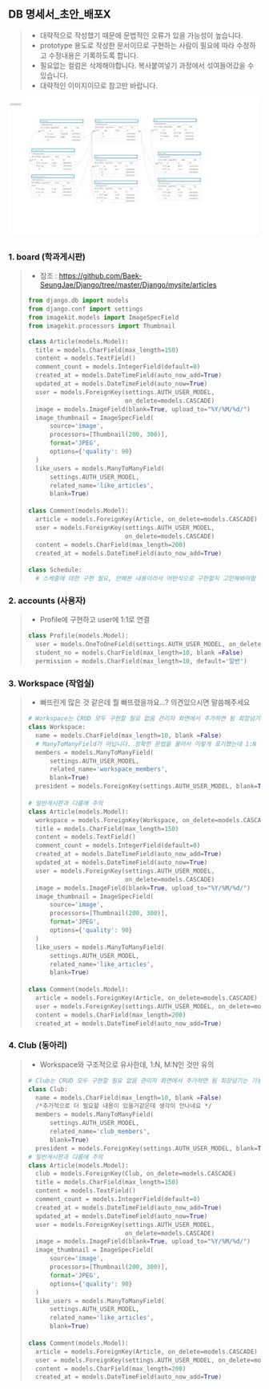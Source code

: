 ## DB 명세서_초안\_배포X

> - 대략적으로 작성했기 때문에 문법적인 오류가 있을 가능성이 높습니다.
> -  prototype 용도로 작성한 문서이므로 구현하는 사람이 필요에 따라 수정하고 수정내용은 기록하도록 합니다.
> - 필요없는 컬럼은 삭제해야합니다. 복사붙여넣기 과정에서 섞여들어갔을 수 있습니다.
> - 대략적인 이미지이므로 참고만 바랍니다.

![](.\KHUA_20201002_50_44.png)

### 1. board (학과게시판)

>- 참조 : https://github.com/Baek-SeungJae/Django/tree/master/Django/mysite/articles
>
>```python
>from django.db import models
>from django.conf import settings
>from imagekit.models import ImageSpecField
>from imagekit.processors import Thumbnail
>```
>
>```python
>class Article(models.Model):
>	title = models.CharField(max_length=150)
>	content = models.TextField()
>	comment_count = models.IntegerField(default=0)
>	created_at = models.DateTimeField(auto_now_add=True)
>	updated_at = models.DateTimeField(auto_now=True)
>	user = models.ForeignKey(settings.AUTH_USER_MODEL,
>							 on_delete=models.CASCADE)
>	image = models.ImageField(blank=True, upload_to="%Y/%M/%d/")
>	image_thumbnail = ImageSpecField(
>		source='image',
>		processors=[Thumbnail(200, 300)],
>		format='JPEG',
>		options={'quality': 90}
>	)
>	like_users = models.ManyToManyField(
>		settings.AUTH_USER_MODEL,
>		related_name='like_articles',
>		blank=True)
>    
>class Comment(models.Model):
>	article = models.ForeignKey(Article, on_delete=models.CASCADE)
>	user = models.ForeignKey(settings.AUTH_USER_MODEL,
>							 on_delete=models.CASCADE)
>	content = models.CharField(max_length=200)
>	created_at = models.DateTimeField(auto_now_add=True)
>
>class Schedule:
>	# 스케줄에 대한 구현 필요, 안해본 내용이라서 어떤식으로 구현할지 고민해봐야함
>```
>
>

### 2. accounts (사용자)

> - Profile에 구현하고 user에 1:1로 연결
>
> ```python
> class Profile(models.Model):
> 	user = models.OneToOneField(settings.AUTH_USER_MODEL, on_delete=models.CASCADE)
> 	student_no = models.CharField(max_length=10, blank =False)
> 	permission = models.CharField(max_length=10, default='일반')
> ```
>
> 

### 3. Workspace (작업실)

>- 빠뜨린게 많은 것 같은데 뭘 빠뜨렸을까요...? 의견있으시면 말씀해주세요
>
>``` python
># Workspace는 CRUD 모두 구현할 필요 없음 관리자 화면에서 추가하면 됨 회장넘기는 기능만 구현
>class Workspace:
>	name = models.CharField(max_length=10, blank =False)
>	# ManyToManyField가 아닙니다. 정확한 문법을 몰라서 이렇게 표기했는데 1:N 구조로 가야합니다.
>	members = models.ManyToManyField(
>		settings.AUTH_USER_MODEL,
>		related_name='workspace_members',
>		blank=True)
>	president = models.ForeignKey(settings.AUTH_USER_MODEL, blank=True)
>    
># 일반게시판과 다름에 주의
>class Article(models.Model):
>	workspace = models.ForeignKey(Workspace, on_delete=models.CASCADE)
>	title = models.CharField(max_length=150)
>	content = models.TextField()
>	comment_count = models.IntegerField(default=0)
>	created_at = models.DateTimeField(auto_now_add=True)
>	updated_at = models.DateTimeField(auto_now=True)
>	user = models.ForeignKey(settings.AUTH_USER_MODEL,
>							 on_delete=models.CASCADE)
>	image = models.ImageField(blank=True, upload_to="%Y/%M/%d/")
>	image_thumbnail = ImageSpecField(
>		source='image',
>		processors=[Thumbnail(200, 300)],
>		format='JPEG',
>		options={'quality': 90}
>	)
>	like_users = models.ManyToManyField(
>		settings.AUTH_USER_MODEL,
>		related_name='like_articles',
>		blank=True)
>
>class Comment(models.Model):
>	article = models.ForeignKey(Article, on_delete=models.CASCADE)
>	user = models.ForeignKey(settings.AUTH_USER_MODEL, on_delete=models.CASCADE)
>	content = models.CharField(max_length=200)
>	created_at = models.DateTimeField(auto_now_add=True)
>```
>
>

### 4. Club (동아리)

>- Workspace와 구조적으로 유사한데, 1:N, M:N인 것만 유의
>
>```python
># Club는 CRUD 모두 구현할 필요 없음 관리자 화면에서 추가하면 됨 회장넘기는 기능만 구현
>class Club:
>	name = models.CharField(max_length=10, blank =False)
>	/*추가적으로 더 필요할 내용이 있을거같은데 생각이 안나네요 */
>	members = models.ManyToManyField(
>		settings.AUTH_USER_MODEL,
>		related_name='club_members',
>		blank=True)
>	president = models.ForeignKey(settings.AUTH_USER_MODEL, blank=True)
># 일반게시판과 다름에 주의
>class Article(models.Model):
>	club = models.ForeignKey(Club, on_delete=models.CASCADE)
>	title = models.CharField(max_length=150)
>	content = models.TextField()
>	comment_count = models.IntegerField(default=0)
>	created_at = models.DateTimeField(auto_now_add=True)
>	updated_at = models.DateTimeField(auto_now=True)
>	user = models.ForeignKey(settings.AUTH_USER_MODEL,
>							 on_delete=models.CASCADE)
>	image = models.ImageField(blank=True, upload_to="%Y/%M/%d/")
>	image_thumbnail = ImageSpecField(
>		source='image',
>		processors=[Thumbnail(200, 300)],
>		format='JPEG',
>		options={'quality': 90}
>	)
>	like_users = models.ManyToManyField(
>		settings.AUTH_USER_MODEL,
>		related_name='like_articles',
>		blank=True)
>
>class Comment(models.Model):
>	article = models.ForeignKey(Article, on_delete=models.CASCADE)
>	user = models.ForeignKey(settings.AUTH_USER_MODEL, on_delete=models.CASCADE)
>	content = models.CharField(max_length=200)
>	created_at = models.DateTimeField(auto_now_add=True)
>```
>
>
>
>